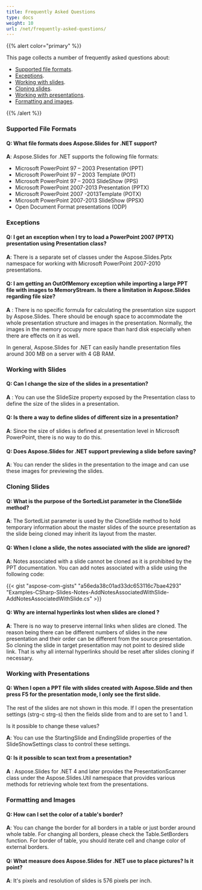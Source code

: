 ```yaml
---
title: Frequently Asked Questions
type: docs
weight: 10
url: /net/frequently-asked-questions/
---
```


{{% alert color="primary" %}} 

This page collects a number of frequently asked questions about:

- [Supported file formats](/slides/net/frequently-asked-questions/).
- [Exceptions](/slides/net/frequently-asked-questions/).
- [Working with slides](/slides/net/frequently-asked-questions/).
- [Cloning slides](/slides/net/frequently-asked-questions/).
- [Working with presentations](/slides/net/frequently-asked-questions/).
- [Formatting and images](/slides/net/frequently-asked-questions/).

{{% /alert %}} 
### **Supported File Formats**
#### **Q: What file formats does Aspose.Slides for .NET support?**
**A**: Aspose.Slides for .NET supports the following file formats:

- Microsoft PowerPoint 97 – 2003 Presentation (PPT)
- Microsoft PowerPoint 97 – 2003 Template (POT)
- Microsoft PowerPoint 97 – 2003 SlideShow (PPS)
- Microsoft PowerPoint 2007-2013 Presentation (PPTX)
- Microsoft PowerPoint 2007 -2013Template (POTX)
- Microsoft PowerPoint 2007-2013 SlideShow (PPSX)
- Open Document Format presentations (ODP)
### **Exceptions**
#### **Q: I get an exception when I try to load a PowerPoint 2007 (PPTX) presentation using Presentation class?**
**A**: There is a separate set of classes under the Aspose.Slides.Pptx namespace for working with Microsoft PowerPoint 2007-2010 presentations.
#### **Q: I am getting an OutOfMemory exception while importing a large PPT file with images to MemoryStream. Is there a limitation in Aspose.Slides regarding file size?**
**A** : There is no specific formula for calculating the presentation size support by Aspose.Slides. There should be enough space to accommodate the whole presentation structure and images in the presentation. Normally, the images in the memory occupy more space than hard disk especially when there are effects on it as well.

In general, Aspose.Slides for .NET can easily handle presentation files around 300 MB on a server with 4 GB RAM.
### **Working with Slides**
#### **Q: Can I change the size of the slides in a presentation?**
**A** : You can use the SlideSize property exposed by the Presentation class to define the size of the slides in a presentation.
#### **Q: Is there a way to define slides of different size in a presentation?**
**A**: Since the size of slides is defined at presentation level in Microsoft PowerPoint, there is no way to do this.
#### **Q: Does Aspose.Slides for .NET support previewing a slide before saving?**
**A**: You can render the slides in the presentation to the image and can use these images for previewing the slides.
### **Cloning Slides**
#### **Q: What is the purpose of the SortedList parameter in the CloneSlide method?**
**A**: The SortedList parameter is used by the CloneSlide method to hold temporary information about the master slides of the source presentation as the slide being cloned may inherit its layout from the master.
#### **Q: When I clone a slide, the notes associated with the slide are ignored?**
**A**: Notes associated with a slide cannot be cloned as it is prohibited by the PPT documentation. You can add notes associated with a slide using the following code:

{{< gist "aspose-com-gists" "a56eda38c01ad33dc653116c7bae4293" "Examples-CSharp-Slides-Notes-AddNotesAssociatedWithSlide-AddNotesAssociatedWithSlide.cs" >}}
#### **Q: Why are internal hyperlinks lost when slides are cloned ?**
**A**: There is no way to preserve internal links when slides are cloned. The reason being there can be different numbers of slides in the new presentation and their order can be different from the source presentation. So cloning the slide in target presentation may not point to desired slide link. That is why all internal hyperlinks should be reset after slides cloning if necessary.
### **Working with Presentations**
#### **Q: When I open a PPT file with slides created with Aspose.Slide and then press F5 for the presentation mode, I only see the first slide.**
The rest of the slides are not shown in this mode. If I open the presentation settings (strg-c strg-s) then the fields slide from and to are set to 1 and 1.

Is it possible to change these values?

**A**: You can use the StartingSlide and EndingSlide properties of the SlideShowSettings class to control these settings.
#### **Q: Is it possible to scan text from a presentation?**
**A** : Aspose.Slides for .NET 4 and later provides the PresentationScanner class under the Aspose.Slides.Util namespace that provides various methods for retrieving whole text from the presentations.
### **Formatting and Images**
#### **Q: How can I set the color of a table's border?**
**A**: You can change the border for all borders in a table or just border around whole table. For changing all borders, please check the Table.SetBorders function. For border of table, you should iterate cell and change color of external borders.
#### **Q: What measure does Aspose.Slides for .NET use to place pictures? Is it point?**
**A**: It's pixels and resolution of slides is 576 pixels per inch.
